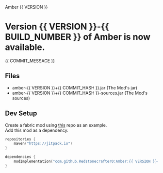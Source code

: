 Amber {{ VERSION }}

# Version {{ VERSION }}-{{ BUILD_NUMBER }} of Amber is now available.

{{ COMMIT_MESSAGE }}

## Files
- amber-{{ VERSION }}+{{ COMMIT_HASH }}.jar (The Mod's jar)
- amber-{{ VERSION }}+{{ COMMIT_HASH }}-sources.jar (The Mod's sources)

## Dev Setup
Create a fabric mod using [this](https://github.com/SmushyTaco/Example-Mod) repo as an example.  
Add this mod as a dependency.
```kotlin
repositories {
    maven("https://jitpack.io")
}

dependencies {
    modImplementation("com.github.Redstonecrafter0:Amber:{{ VERSION }}+{{ COMMIT_HASH }}")
}
```
